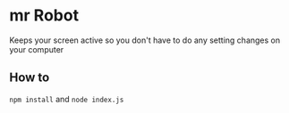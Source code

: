 # mr Robot

Keeps your screen active so you don't have to do any setting changes on your computer

## How to

`npm install`
and
`node index.js`
